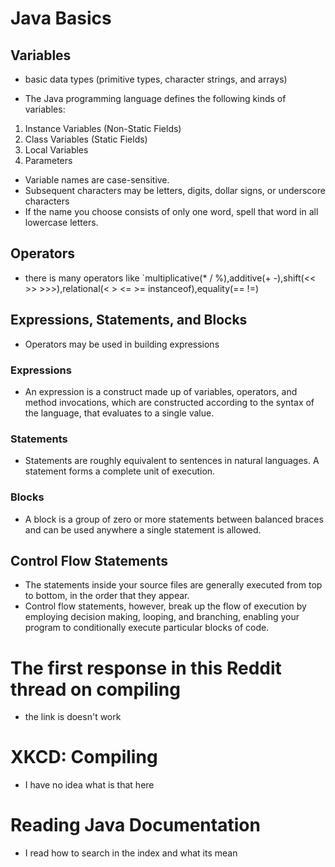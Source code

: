 # Java Basics

## Variables

- basic data types (primitive types, character strings, and arrays)

- The Java programming language defines the following kinds of variables:

1. Instance Variables (Non-Static Fields)
2. Class Variables (Static Fields)
3. Local Variables
4. Parameters

- Variable names are case-sensitive.
- Subsequent characters may be letters, digits, dollar signs, or underscore characters
- If the name you choose consists of only one word, spell that word in all lowercase letters.

## Operators

- there is many operators like `multiplicative(* / %),additive(+ -),shift(<< >> >>>),relational(< > <= >= instanceof),equality(== !=)

## Expressions, Statements, and Blocks

- Operators may be used in building expressions

### Expressions

- An expression is a construct made up of variables, operators, and method invocations, which are constructed according to the syntax of the language, that evaluates to a single value.

### Statements

- Statements are roughly equivalent to sentences in natural languages. A statement forms a complete unit of execution.

### Blocks

- A block is a group of zero or more statements between balanced braces and can be used anywhere a single statement is allowed.

## Control Flow Statements

- The statements inside your source files are generally executed from top to bottom, in the order that they appear.
- Control flow statements, however, break up the flow of execution by employing decision making, looping, and branching, enabling your program to conditionally execute particular blocks of code.

# The first response in this Reddit thread on compiling

- the link is doesn't work

# XKCD: Compiling

- I have no idea what is that here

# Reading Java Documentation

- I read how to search in the index and what its mean
